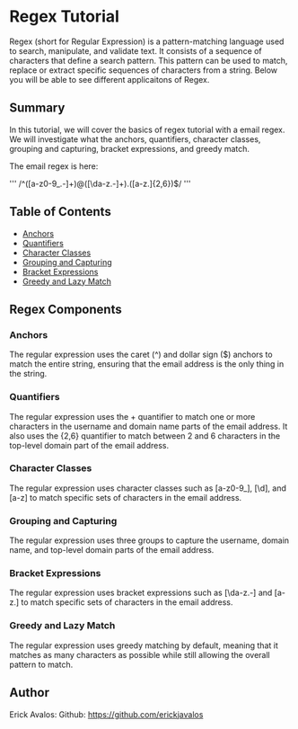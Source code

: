 # Regex Tutorial

Regex (short for Regular Expression) is a pattern-matching language used to search, manipulate, and validate text. It consists of a sequence of characters that define a search pattern. This pattern can be used to match, replace or extract specific sequences of characters from a string. Below you will be able to see different applicaitons of Regex. 

## Summary

In this tutorial, we will cover the basics of regex tutorial with a email regex. We will investigate what the anchors, quantifiers, character classes, grouping and capturing, bracket expressions, and greedy match.

The email regex is here:

'''
/^([a-z0-9_\.-]+)@([\da-z\.-]+)\.([a-z\.]{2,6})$/
'''

## Table of Contents

- [Anchors](#anchors)
- [Quantifiers](#quantifiers)
- [Character Classes](#character-classes)
- [Grouping and Capturing](#grouping-and-capturing)
- [Bracket Expressions](#bracket-expressions)
- [Greedy and Lazy Match](#greedy-and-lazy-match)

## Regex Components

### Anchors

The regular expression uses the caret (^) and dollar sign ($) anchors to match the entire string, ensuring that the email address is the only thing in the string.

### Quantifiers

The regular expression uses the + quantifier to match one or more characters in the username and domain name parts of the email address. It also uses the {2,6} quantifier to match between 2 and 6 characters in the top-level domain part of the email address.

### Character Classes

The regular expression uses character classes such as [a-z0-9_], [\d], and [a-z] to match specific sets of characters in the email address.

### Grouping and Capturing

The regular expression uses three groups to capture the username, domain name, and top-level domain parts of the email address.

### Bracket Expressions

The regular expression uses bracket expressions such as [\da-z\.-] and [a-z\.] to match specific sets of characters in the email address.

### Greedy and Lazy Match

The regular expression uses greedy matching by default, meaning that it matches as many characters as possible while still allowing the overall pattern to match.

## Author

Erick Avalos: Github: https://github.com/erickjavalos